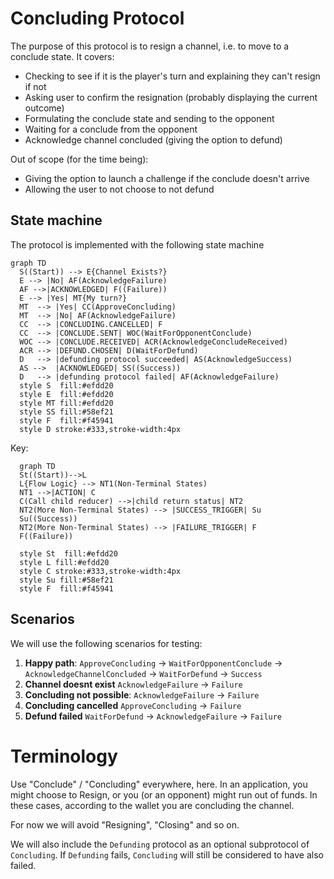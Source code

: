 # Concluding Protocol

The purpose of this protocol is to resign a channel, i.e. to move to a conclude state.
It covers:

- Checking to see if it is the player's turn and explaining they can't resign if not
- Asking user to confirm the resignation (probably displaying the current outcome)
- Formulating the conclude state and sending to the opponent
- Waiting for a conclude from the opponent
- Acknowledge channel concluded (giving the option to defund)

Out of scope (for the time being):

- Giving the option to launch a challenge if the conclude doesn't arrive
- Allowing the user to not choose to not defund

## State machine

The protocol is implemented with the following state machine

```mermaid
graph TD
  S((Start)) --> E{Channel Exists?}
  E --> |No| AF(AcknowledgeFailure)
  AF -->|ACKNOWLEDGED| F((Failure))
  E --> |Yes| MT{My turn?}
  MT  --> |Yes| CC(ApproveConcluding)
  MT  --> |No| AF(AcknowledgeFailure)
  CC  --> |CONCLUDING.CANCELLED| F
  CC  --> |CONCLUDE.SENT| WOC(WaitForOpponentConclude)
  WOC --> |CONCLUDE.RECEIVED| ACR(AcknowledgeConcludeReceived)
  ACR --> |DEFUND.CHOSEN| D(WaitForDefund)
  D   --> |defunding protocol succeeded| AS(AcknowledgeSuccess)
  AS -->  |ACKNOWLEDGED| SS((Success))
  D   --> |defunding protocol failed| AF(AcknowledgeFailure)
  style S  fill:#efdd20
  style E  fill:#efdd20
  style MT fill:#efdd20
  style SS fill:#58ef21
  style F  fill:#f45941
  style D stroke:#333,stroke-width:4px
```

Key:

```mermaid
  graph TD
  St((Start))-->L
  L{Flow Logic} --> NT1(Non-Terminal States)
  NT1 -->|ACTION| C
  C(Call child reducer) -->|child return status| NT2
  NT2(More Non-Terminal States) --> |SUCCESS_TRIGGER| Su
  Su((Success))
  NT2(More Non-Terminal States) --> |FAILURE_TRIGGER| F
  F((Failure))

  style St  fill:#efdd20
  style L fill:#efdd20
  style C stroke:#333,stroke-width:4px
  style Su fill:#58ef21
  style F  fill:#f45941
```

## Scenarios

We will use the following scenarios for testing:

1. **Happy path**: `ApproveConcluding` -> `WaitForOpponentConclude` -> `AcknowledgeChannelConcluded` -> `WaitForDefund` -> `Success`
2. **Channel doesnt exist** `AcknowledgeFailure` -> `Failure`
3. **Concluding not possible**: `AcknowledgeFailure` -> `Failure`
4. **Concluding cancelled** `ApproveConcluding` -> `Failure`
5. **Defund failed** `WaitForDefund` -> `AcknowledgeFailure` -> `Failure`

# Terminology

Use "Conclude" / "Concluding" everywhere, here. In an application, you might choose to Resign, or you (or an opponent) might run out of funds. In these cases, according to the wallet you are concluding the channel.

For now we will avoid "Resigning", "Closing" and so on.

We will also include the `Defunding` protocol as an optional subprotocol of `Concluding`. If `Defunding` fails, `Concluding` will still be considered to have also failed.
